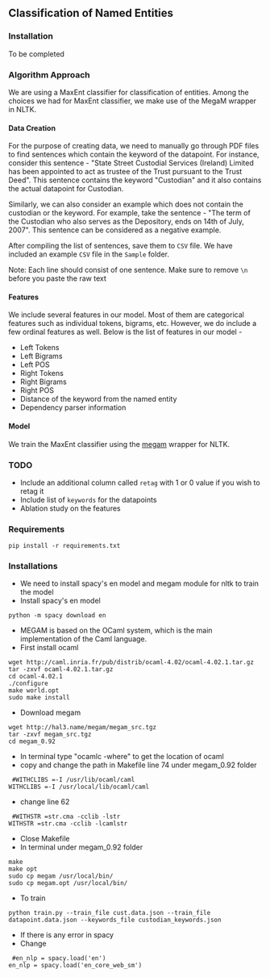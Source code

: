 ## Classification of Named Entities

### Installation
To be completed

### Algorithm Approach
We are using a MaxEnt classifier for classification of entities. Among
the choices we had for MaxEnt classifier, we make use of the MegaM wrapper
in NLTK.

#### Data Creation
For the purpose of creating data, we need to manually go through PDF files to
find sentences which contain the keyword of the datapoint. For instance,
consider this sentence - "State Street Custodial Services (Ireland)
Limited has been appointed to act as trustee of the Trust pursuant to
the Trust Deed". This sentence contains the keyword "Custodian" and it
also contains the actual datapoint for Custodian.

Similarly, we can also consider an example which does not contain the
custodian or the keyword. For example, take the sentence - "The term
of the Custodian who also serves as the Depository, ends on 14th of July,
2007". This sentence can be considered as a negative example.

After compiling the list of sentences, save them to `CSV` file. We have
included an example `CSV` file in the `Sample` folder.

Note: Each line should consist of one sentence. Make sure to remove `\n`
before you paste the raw text


#### Features
We include several features in our model. Most of them are categorical
features such as individual tokens, bigrams, etc. However, we do include
a few ordinal features as well. Below is the list of features in our
model -

- Left Tokens
- Left Bigrams
- Left POS
- Right Tokens
- Right Bigrams
- Right POS
- Distance of the keyword from the named entity
- Dependency parser information

#### Model

We train the MaxEnt classifier using the
[megam](http://legacydirs.umiacs.umd.edu/~hal/megam/version0_3/)
 wrapper for NLTK.

### TODO
-  Include an additional column called `retag` with 1 or 0
value if you wish to retag it
- Include list of `keywords` for the datapoints
- Ablation study on the features

### Requirements
```
pip install -r requirements.txt
```
### Installations
- We need to install spacy's en model and megam module for nltk to train the model
- Install spacy's en model   

```
python -m spacy download en
```
- MEGAM is based on the OCaml system, which is the main implementation of the Caml language. 
- First install ocaml 

```
wget http://caml.inria.fr/pub/distrib/ocaml-4.02/ocaml-4.02.1.tar.gz
tar -zxvf ocaml-4.02.1.tar.gz
cd ocaml-4.02.1
./configure
make world.opt
sudo make install
```


- Download megam
```
wget http://hal3.name/megam/megam_src.tgz
tar -zxvf megam_src.tgz
cd megam_0.92 
```

- In terminal type "ocamlc -where" to get the location of ocaml
- copy and change the path in Makefile line 74 under megam_0.92 folder
```
 #WITHCLIBS =-I /usr/lib/ocaml/caml
WITHCLIBS =-I /usr/local/lib/ocaml/caml
```
- change line 62
```
 #WITHSTR =str.cma -cclib -lstr
WITHSTR =str.cma -cclib -lcamlstr 
```
- Close Makefile
- In terminal under megam_0.92 folder
```
make
make opt
sudo cp megam /usr/local/bin/
sudo cp megam.opt /usr/local/bin/ 
```
- To train 
```
python train.py --train_file cust.data.json --train_file datapoint.data.json --keywords_file custodian_keywords.json
```

- If there is any error in spacy
- Change 
``` 
 #en_nlp = spacy.load('en')
en_nlp = spacy.load('en_core_web_sm')
```
